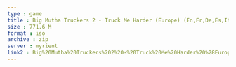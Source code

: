 ```yaml
---
type : game
title : Big Mutha Truckers 2 - Truck Me Harder (Europe) (En,Fr,De,Es,It)
size : 771.6 M
format : iso
archive : zip
server : myrient
link2 : Big%20Mutha%20Truckers%202%20-%20Truck%20Me%20Harder%20%28Europe%29%20%28En%2CFr%2CDe%2CEs%2CIt%29
---
```

